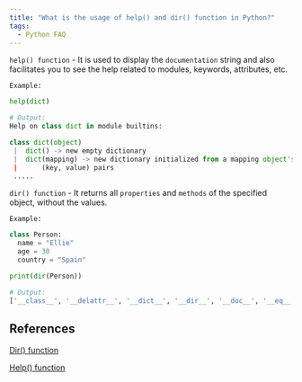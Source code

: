 ```yaml
---
title: "What is the usage of help() and dir() function in Python?"
tags:
  - Python FAQ
---
```


`help() function` - It is used to display the `documentation` string and also facilitates you to see the help related to modules, keywords, attributes, etc.

`Example:`

```python
help(dict)

# Output:
Help on class dict in module builtins:

class dict(object)
 |  dict() -> new empty dictionary
 |  dict(mapping) -> new dictionary initialized from a mapping object's
 |      (key, value) pairs
 .....
```

`dir() function` - It returns all `properties` and `methods` of the specified object, without the values.

`Example:`

```python
class Person:
  name = "Ellie"
  age = 30
  country = "Spain"

print(dir(Person))

# Output:
['__class__', '__delattr__', '__dict__', '__dir__', '__doc__', '__eq__', '__format__', '__ge__', '__getattribute__', '__gt__', '__hash__', '__init__', '__init_subclass__', '__le__', '__lt__', '__module__', '__ne__', '__new__', '__reduce__', '__reduce_ex__', '__repr__', '__setattr__', '__sizeof__', '__str__', '__subclasshook__', '__weakref__', 'age', 'country', 'name']
```

## References

[Dir() function](https://www.w3schools.com/python/ref_func_dir.asp)

[Help() function](https://www.programiz.com/python-programming/methods/built-in/help)
